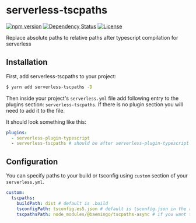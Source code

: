 # serverless-tscpaths

[![npm version](https://badge.fury.io/js/serverless-tscpaths.svg)](https://badge.fury.io/js/serverless-tscpaths)
[![Dependency Status](https://david-dm.org/baemingo/serverless-tscpaths.svg)](https://david-dm.org/baemingo/serverless-tscpaths)
[![License](http://img.shields.io/:license-mit-blue.svg)](http://doge.mit-license.org)

Replace absolute paths to relative paths after typescript compilation for serverless

## Installation

First, add serverless-tscpaths to your project:

```sh
$ yarn add serverless-tscpaths -D
```

Then inside your project's `serverless.yml` file add following entry to the plugins section: `serverless-tscpaths`. If there is no plugin section you will need to add it to the file.

It should look something like this:

```YAML
plugins:
  - serverless-plugin-typescript
  - serverless-tscpaths # should be after serverless-plugin-typescript
```

## Configuration

You can specify paths to your build or tsconfig using `custom` section of your `serverless.yml`.

```YAML
custom:
  tscpaths:
    buildPath: dist # default is .build
    tsconfigPath: tsconfig.es5.json # default is tsconfig.json in the root folder
    tscpathsPath: node_modules/@baemingo/tscpaths-async # if you want to use different lib
```
